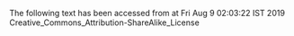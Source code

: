 The following text has been accessed from at Fri Aug 9 02:03:22 IST 2019
Creative_Commons_Attribution-ShareAlike_License
